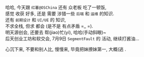 哈哈, 今天跟 `红薯@OSChina` 还有 众老板 吃了一顿饭,  
感觉 收获 好多, 还是 需要 涉猎一些 `后端` 和 `运维` 的知识.  
还有 `前期设计` 和 `UI/UE` 的 知识,  
不求全栈, 但求 都会 (是不是 有点矛盾 =_ =).  
明天源创会, 还要去 帮(jiao)忙(yi), 哈哈(手动斜眼)~  
后天创业工坊和软交会,  7月9日 `SegmentFault` 的 活动, 继续打酱油...  

心沉下来, 不要和别人比, 慢慢来, 毕竟把妹撩妹第一, 大概(逃 .
